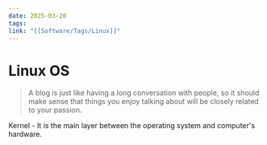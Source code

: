 ```yaml
---
date: 2025-03-20
tags: 
link: "[[Software/Tags/Linux]]"
---
```


# Linux OS

> A blog is just like having a long conversation with people, so it should make sense that things you enjoy talking about will be closely related to your passion.

Kernel - It is the main layer between the operating system and computer's hardware.
